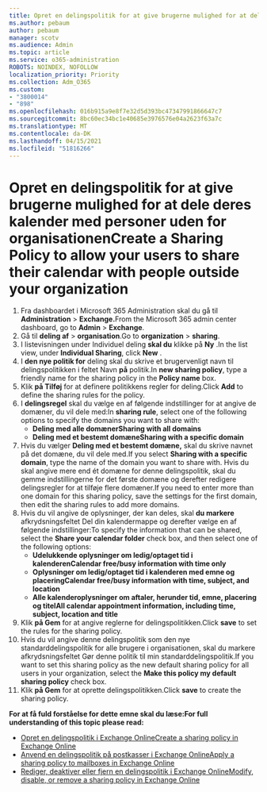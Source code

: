 ```yaml
---
title: Opret en delingspolitik for at give brugerne mulighed for at dele deres kalender med personer uden for organisationen
ms.author: pebaum
author: pebaum
manager: scotv
ms.audience: Admin
ms.topic: article
ms.service: o365-administration
ROBOTS: NOINDEX, NOFOLLOW
localization_priority: Priority
ms.collection: Adm_O365
ms.custom:
- "3800014"
- "898"
ms.openlocfilehash: 016b915a9e8f7e32d5d393bc47347991866647c7
ms.sourcegitcommit: 8bc60ec34bc1e40685e3976576e04a2623f63a7c
ms.translationtype: MT
ms.contentlocale: da-DK
ms.lasthandoff: 04/15/2021
ms.locfileid: "51816266"
---
```

# <a name="create-a-sharing-policy-to-allow-your-users-to-share-their-calendar-with-people-outside-your-organization"></a><span data-ttu-id="a0f5c-102">Opret en delingspolitik for at give brugerne mulighed for at dele deres kalender med personer uden for organisationen</span><span class="sxs-lookup"><span data-stu-id="a0f5c-102">Create a Sharing Policy to allow your users to share their calendar with people outside your organization</span></span>

1. <span data-ttu-id="a0f5c-103">Fra dashboardet i Microsoft 365 Administration skal du gå til **Administration**  >  **Exchange.**</span><span class="sxs-lookup"><span data-stu-id="a0f5c-103">From the Microsoft 365 admin center dashboard, go to **Admin** > **Exchange**.</span></span>
2. <span data-ttu-id="a0f5c-104">Gå til **deling af**  >  **organisation**.</span><span class="sxs-lookup"><span data-stu-id="a0f5c-104">Go to **organization** > **sharing**.</span></span>
3. <span data-ttu-id="a0f5c-105">I listevisningen under Individuel deling **skal du** klikke på **Ny** .</span><span class="sxs-lookup"><span data-stu-id="a0f5c-105">In the list view, under **Individual Sharing**, click **New** .</span></span>
4. <span data-ttu-id="a0f5c-106">I **den nye politik for** deling skal du skrive et brugervenligt navn til delingspolitikken i feltet Navn **på** politik.</span><span class="sxs-lookup"><span data-stu-id="a0f5c-106">In **new sharing policy**, type a friendly name for the sharing policy in the **Policy name** box.</span></span>
5. <span data-ttu-id="a0f5c-107">Klik **på Tilføj**  for at definere politikkens regler for deling.</span><span class="sxs-lookup"><span data-stu-id="a0f5c-107">Click **Add**  to define the sharing rules for the policy.</span></span>
6. <span data-ttu-id="a0f5c-108">I **delingsregel** skal du vælge en af følgende indstillinger for at angive de domæner, du vil dele med:</span><span class="sxs-lookup"><span data-stu-id="a0f5c-108">In **sharing rule**, select one of the following options to specify the domains you want to share with:</span></span>
    - <span data-ttu-id="a0f5c-109">**Deling med alle domæner**</span><span class="sxs-lookup"><span data-stu-id="a0f5c-109">**Sharing with all domains**</span></span>
    - <span data-ttu-id="a0f5c-110">**Deling med et bestemt domæne**</span><span class="sxs-lookup"><span data-stu-id="a0f5c-110">**Sharing with a specific domain**</span></span>
8. <span data-ttu-id="a0f5c-111">Hvis du vælger **Deling med et bestemt domæne,** skal du skrive navnet på det domæne, du vil dele med.</span><span class="sxs-lookup"><span data-stu-id="a0f5c-111">If you select **Sharing with a specific domain**, type the name of the domain you want to share with.</span></span> <span data-ttu-id="a0f5c-112">Hvis du skal angive mere end ét domæne for denne delingspolitik, skal du gemme indstillingerne for det første domæne og derefter redigere delingsregler for at tilføje flere domæner.</span><span class="sxs-lookup"><span data-stu-id="a0f5c-112">If you need to enter more than one domain for this sharing policy, save the settings for the first domain, then edit the sharing rules to add more domains.</span></span>
9. <span data-ttu-id="a0f5c-113">Hvis du vil angive de oplysninger, der kan deles, skal **du markere** afkrydsningsfeltet Del din kalendermappe og derefter vælge en af følgende indstillinger:</span><span class="sxs-lookup"><span data-stu-id="a0f5c-113">To specify the information that can be shared, select the **Share your calendar folder** check box, and then select one of the following options:</span></span>
    - <span data-ttu-id="a0f5c-114">**Udelukkende oplysninger om ledig/optaget tid i kalenderen**</span><span class="sxs-lookup"><span data-stu-id="a0f5c-114">**Calendar free/busy information with time only**</span></span>
    - <span data-ttu-id="a0f5c-115">**Oplysninger om ledig/optaget tid i kalenderen med emne og placering**</span><span class="sxs-lookup"><span data-stu-id="a0f5c-115">**Calendar free/busy information with time, subject, and location**</span></span>
    - <span data-ttu-id="a0f5c-116">**Alle kalenderoplysninger om aftaler, herunder tid, emne, placering og titel**</span><span class="sxs-lookup"><span data-stu-id="a0f5c-116">**All calendar appointment information, including time, subject, location and title**</span></span>
11. <span data-ttu-id="a0f5c-117">Klik **på Gem** for at angive reglerne for delingspolitikken.</span><span class="sxs-lookup"><span data-stu-id="a0f5c-117">Click **save** to set the rules for the sharing policy.</span></span>
12. <span data-ttu-id="a0f5c-118">Hvis du vil angive denne delingspolitik som den nye standarddelingspolitik  for alle brugere i organisationen, skal du markere afkrydsningsfeltet Gør denne politik til min standarddelingspolitik.</span><span class="sxs-lookup"><span data-stu-id="a0f5c-118">If you want to set this sharing policy as the new default sharing policy for all users in your organization, select the **Make this policy my default sharing policy** check box.</span></span>
13. <span data-ttu-id="a0f5c-119">Klik **på Gem** for at oprette delingspolitikken.</span><span class="sxs-lookup"><span data-stu-id="a0f5c-119">Click **save** to create the sharing policy.</span></span>  

<span data-ttu-id="a0f5c-120">**For at få fuld forståelse for dette emne skal du læse:**</span><span class="sxs-lookup"><span data-stu-id="a0f5c-120">**For full understanding of this topic please read:**</span></span>

- [<span data-ttu-id="a0f5c-121">Opret en delingspolitik i Exchange Online</span><span class="sxs-lookup"><span data-stu-id="a0f5c-121">Create a sharing policy in Exchange Online</span></span>](https://docs.microsoft.com/exchange/sharing/sharing-policies/create-a-sharing-policy)
- [<span data-ttu-id="a0f5c-122">Anvend en delingspolitik på postkasser i Exchange Online</span><span class="sxs-lookup"><span data-stu-id="a0f5c-122">Apply a sharing policy to mailboxes in Exchange Online</span></span>](https://docs.microsoft.com/exchange/sharing/sharing-policies/apply-a-sharing-policy)
- [<span data-ttu-id="a0f5c-123">Rediger, deaktiver eller fjern en delingspolitik i Exchange Online</span><span class="sxs-lookup"><span data-stu-id="a0f5c-123">Modify, disable, or remove a sharing policy in Exchange Online</span></span>](https://docs.microsoft.com/exchange/sharing/sharing-policies/modify-a-sharing-policy)